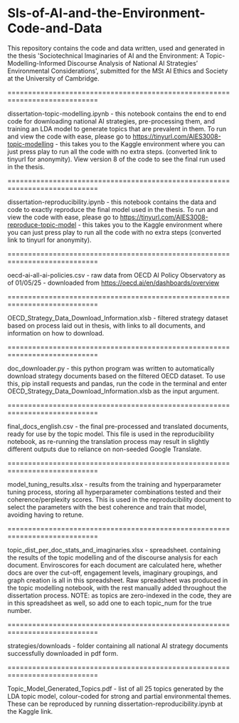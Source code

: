 # SIs-of-AI-and-the-Environment-Code-and-Data
This repository contains the code and data written, used and generated in the thesis 'Sociotechnical Imaginaries of AI and the Environment:  A Topic-Modelling-Informed Discourse Analysis of National AI Strategies’ Environmental Considerations', submitted for the MSt AI Ethics and Society at the University of Cambridge.

============================================================================

dissertation-topic-modelling.ipynb - this notebook contains the end to end code for downloading national AI strategies, pre-processing them, and training an LDA model to generate topics that are prevalent in them. To run and view the code with ease, please go to https://tinyurl.com/AIES3008-topic-modelling - this takes you to the Kaggle environment where you can just press play to run all the code with no extra steps.
(converted link to tinyurl for anonymity). View version 8 of the code to see the final run used in the thesis.

============================================================================

dissertation-reproducibility.ipynb - this notebook contains the data and code to exactly reproduce the final model used in the thesis. To run and view the code with ease, please go to https://tinyurl.com/AIES3008-reproduce-topic-model - this takes you to the Kaggle environment where you can just press play to run all the code with no extra steps (converted link to tinyurl for anonymity).

============================================================================

oecd-ai-all-ai-policies.csv - raw data from OECD AI Policy Observatory as of 01/05/25 - downloaded from https://oecd.ai/en/dashboards/overview

============================================================================

OECD_Strategy_Data_Download_Information.xlsb - filtered strategy dataset based on process laid out in thesis, with links to all documents, and information on how to download.

============================================================================

doc_downloader.py - this python program was written to automatically download strategy documents based on the filtered OECD dataset. To use this, pip install requests and pandas, run the code in the terminal and enter OECD_Strategy_Data_Download_Information.xlsb as the input argument.

============================================================================

final_docs_english.csv - the final pre-processed and translated documents, ready for use by the topic model. This file is used in the reproducibility notebook, as re-running the translation process may result in slightly different outputs due to reliance on non-seeded Google Translate.

============================================================================

model_tuning_results.xlsx - results from the training and hyperparameter tuning process, storing all hyperparameter combinations tested and their coherence/perplexity scores. This is used in the reproducibility document to select the parameters with the best coherence and train that model, avoiding having to retune.

============================================================================

topic_dist_per_doc_stats_and_imaginaries.xlsx - spreadsheet. containing the results of the topic modelling and of the discourse analysis for each document. Enviroscores for each document are calculated here, whether docs are over the cut-off, engagement levels, imaginary groupings, and graph creation is all in this spreadsheet. Raw spreadsheet was produced in the topic modelling notebook, with the rest manually added throughout the dissertation process. NOTE: as topics are zero-indexed in the code, they are in this spreadsheet as well, so add one to each topic_num for the true number.

============================================================================

strategies/downloads - folder containing all national AI strategy documents successfully downloaded in pdf form.

============================================================================

Topic_Model_Generated_Topics.pdf - list of all 25 topics generated by the LDA topic model, colour-coded for strong and partial environmental themes. These can be reproduced by running dissertation-reproducibility.ipynb at the Kaggle link.




